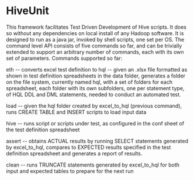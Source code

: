 # HiveUnit
This framework facilitates Test Driven Development of Hive scripts. It does so without any dependencies on local install of any Hadoop software. It is designed to run as a java jar, invoked by shell scripts, one set per OS. The command level API consists of five commands so far, and can be trivially extended to support an arbitrary number of commands, each with its own set of parameters. Commands supported so far:

eth -- converts excel test definition to hql -- given an .xlsx file formatted as shown in test definition spreadsheets in the data folder, generates a folder on the file system, currently named hql, with a set of folders for each spreadsheet, each folder with its own subfolders, one per statement type, of HQL DDL and DML statements, needed to conduct an automated test.

load         -- given the hql folder created by excel_to_hql (previous command), runs CREATE TABLE and INSERT scripts to load input data

hive         -- runs script or scripts under test, as configured in the conf sheet of the test definition spreadsheet

assert       -- obtains ACTUAL results by running SELECT statements generated by excel_to_hql, compares to EXPECTED results specified in the test definition spreadsheet and generates a report of results.

clean        -- runs TRUNCATE statements generated by excel_to_hql for both input and expected tables to prepare for the next run
